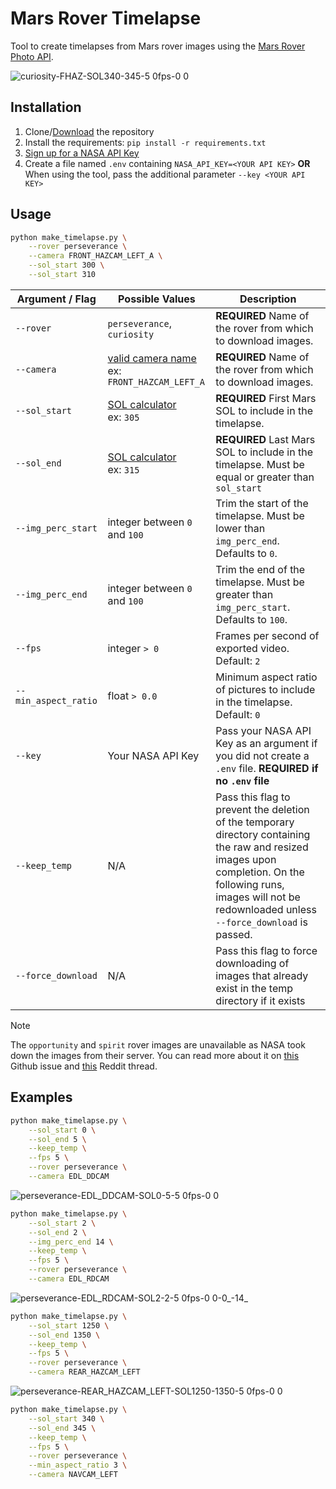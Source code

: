 # Mars Rover Timelapse
Tool to create timelapses from Mars rover images using the [Mars Rover Photo API](https://github.com/corincerami/mars-photo-api).

![curiosity-FHAZ-SOL340-345-5 0fps-0 0](https://github.com/user-attachments/assets/b2253532-dd05-438a-a6dc-c2845d4ea8ce)

## Installation

1. Clone/[Download](https://github.com/athuler/mars-rover-timelapse/archive/refs/heads/main.zip) the repository
2. Install the requirements: `pip install -r requirements.txt`
3. [Sign up for a NASA API Key](https://api.nasa.gov/)
4.
    Create a file named `.env` containing `NASA_API_KEY=<YOUR API KEY>`
    **OR**
    When using the tool, pass the additional parameter `--key <YOUR API KEY>`

## Usage

```sh
python make_timelapse.py \
    --rover perseverance \
    --camera FRONT_HAZCAM_LEFT_A \
    --sol_start 300 \
    --sol_start 310
```

| Argument / Flag | Possible Values   | Description      |
| ------------- | ------------- | ------------- |
| `--rover` | `perseverance`, `curiosity` | **REQUIRED**  Name of the rover from which to download images. |
| `--camera` | [valid camera name](https://github.com/corincerami/mars-photo-api?tab=readme-ov-file#cameras)<br/>ex: `FRONT_HAZCAM_LEFT_A` | **REQUIRED**  Name of the rover from which to download images. |
| `--sol_start` | [SOL calculator](https://solonmars.com/)<br/>ex: `305` | **REQUIRED**  First Mars SOL to include in the timelapse. |
| `--sol_end` | [SOL calculator](https://solonmars.com/)<br/>ex: `315` | **REQUIRED**  Last Mars SOL to include in the timelapse. Must be equal or greater than `sol_start` |
| `--img_perc_start` | integer between `0` and `100` | Trim the start of the timelapse. Must be lower than `img_perc_end`. Defaults to `0`. |
| `--img_perc_end` | integer between `0` and `100` | Trim the end of the timelapse. Must be greater than `img_perc_start`. Defaults to `100`. |
| `--fps` | integer `> 0` | Frames per second of exported video. Default: `2` |
| `--min_aspect_ratio` | float `> 0.0` | Minimum aspect ratio of pictures to include in the timelapse. Default: `0` |
| `--key` | Your NASA API Key | Pass your NASA API Key as an argument if you did not create a `.env` file. **REQUIRED if no `.env` file** |
| `--keep_temp` | N/A | Pass this flag to prevent the deletion of the temporary directory containing the raw and resized images upon completion. On the following runs, images will not be redownloaded unless `--force_download` is passed. |
| `--force_download` | N/A | Pass this flag to force downloading of images that already exist in the temp directory if it exists |



> [!NOTE]  
> The `opportunity` and `spirit` rover images are unavailable as NASA took down the images from their server. You can read more about it on [this](https://github.com/corincerami/mars-photo-api/issues/197) Github issue and [this](https://www.reddit.com/r/Mars/comments/1c7a4kd/due_to_the_website_change_i_can_no_longer_find/) Reddit thread.

## Examples

```bash
python make_timelapse.py \
    --sol_start 0 \
    --sol_end 5 \
    --keep_temp \
    --fps 5 \
    --rover perseverance \
    --camera EDL_DDCAM 
```
![perseverance-EDL_DDCAM-SOL0-5-5 0fps-0 0](https://github.com/user-attachments/assets/d76e8477-3299-4bac-850c-fc9e129da78a)

```bash
python make_timelapse.py \
    --sol_start 2 \
    --sol_end 2 \
    --img_perc_end 14 \
    --keep_temp \
    --fps 5 \
    --rover perseverance \
    --camera EDL_RDCAM
```
![perseverance-EDL_RDCAM-SOL2-2-5 0fps-0 0-0_-14_](https://github.com/user-attachments/assets/e7fa4174-39f8-46d3-8dc9-a83182b9f841)

```bash
python make_timelapse.py \
    --sol_start 1250 \
    --sol_end 1350 \
    --keep_temp \
    --fps 5 \
    --rover perseverance \
    --camera REAR_HAZCAM_LEFT
```
![perseverance-REAR_HAZCAM_LEFT-SOL1250-1350-5 0fps-0 0](https://github.com/user-attachments/assets/a8e7605d-a40f-41dd-81ee-3972865a1d2a)

```bash
python make_timelapse.py \
    --sol_start 340 \
    --sol_end 345 \
    --keep_temp \
    --fps 5 \
    --rover perseverance \
    --min_aspect_ratio 3 \
    --camera NAVCAM_LEFT
```

